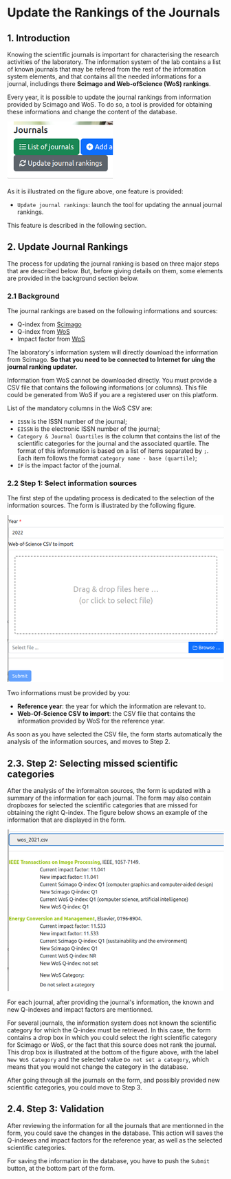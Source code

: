 # Update the Rankings of the Journals

## 1. Introduction

Knowing the scientific journals is important for characterising the research activities of the laboratory.
The information system of the lab contains a list of known journals that may be refered from the rest of the information system elements, and that contains all the needed informations for a journal, includings there **Scimago and Web-ofScience (WoS) rankings**.

Every year, it is possible to update the journal rankings from information provided by Scimago and WoS. To do so, a tool is provided for obtaining these informations and change the content of the database.

![Managing journals](journalrankingupdate1.png)

As it is illustrated on the figure above, one feature is provided:

* `Update journal rankings`: launch the tool for updating the annual journal rankings.

This feature is described in the following section.

## 2. Update Journal Rankings

The process for updating the journal ranking is based on three major steps that are described below.
But, before giving details on them, some elements are provided in the background section below.

### 2.1 Background

The journal rankings are based on the following informations and sources:

* Q-index from [Scimago](https://www.scimagojr.com)
* Q-index from [WoS](https://www.webofscience.com)
* Impact factor from [WoS](https://www.webofscience.com)

The laboratory's information system will directly download the information from Scimago. **So that you need to be connected to Internet for uing the journal ranking updater.**

Information from WoS cannot be downloaded directly. You must provide a CSV file that contains the following informations (or columns). This file could be generated from WoS if you are a registered user on this platform.

List of the mandatory columns in the WoS CSV are:

* `ISSN` is the ISSN number of the journal;
* `EISSN` is the electronic ISSN number of the journal;
* `Category & Journal Quartiles` is the column that contains the list of the scientific categories for the journal and the associated quartile. The format of this information is based on a list of items separated by `;`. Each item follows the format `category name - base (quartile)`;
* `IF` is the impact factor of the journal.

### 2.2 Step 1: Select information sources

The first step of the updating process is dedicated to the selection of the information sources. The form is illustrated by the following figure.

![Select information sources](journalrankingupdate2.png)

Two informations must be provided by you:

* **Reference year**: the year for which the information are relevant to.
* **Web-Of-Science CSV to import**: the CSV file that contains the information provided by WoS for the reference year.

As soon as you have selected the CSV file, the form starts automatically the analysis of the information sources, and moves to Step 2.

## 2.3. Step 2: Selecting missed scientific categories

After the analysis of the informaiton sources, the form is updated with a summary of the information for each journal. The form may also contain dropboxes for selected the scientific categories that are missed for obtaining the right Q-index.
The figure below shows an example of the information that are displayed in the form.

![Select missed scientific cateogires](journalrankingupdate3.png)

For each journal, after providing the journal's information, the known and new Q-indexes and impact factors are mentionned.

For several journals, the information system does not known the scientific category for which the Q-index must be retrieved. In this case, the form contains a drop box in which you could select the right scientific category for Scimago or WoS, or the fact that this source does not rank the journal.
This drop box is illustrated at the bottom of the figure above, with the label `New WoS Category` and the selected value `Do not set a category`, which means that you would not change the category in the database.

After going through all the journals on the form, and possibly provided new scientific categories, you could move to Step 3.

## 2.4. Step 3: Validation

After reviewing the information for all the journals that are mentionned in the form, you could save the changes in the database.
This action will saves the Q-indexes and impact factors for the reference year, as well as the selected scientific categories.

For saving the information in the database, you have to push the `Submit` button, at the bottom part of the form.


